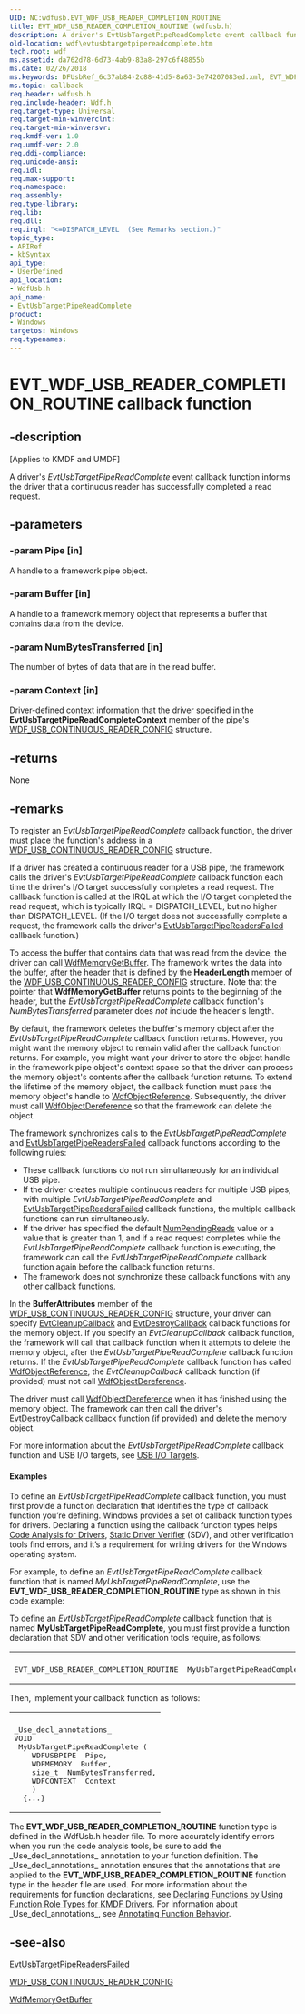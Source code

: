 ```yaml
---
UID: NC:wdfusb.EVT_WDF_USB_READER_COMPLETION_ROUTINE
title: EVT_WDF_USB_READER_COMPLETION_ROUTINE (wdfusb.h)
description: A driver's EvtUsbTargetPipeReadComplete event callback function informs the driver that a continuous reader has successfully completed a read request.
old-location: wdf\evtusbtargetpipereadcomplete.htm
tech.root: wdf
ms.assetid: da762d78-6d73-4ab9-83a8-297c6f48855b
ms.date: 02/26/2018
ms.keywords: DFUsbRef_6c37ab84-2c88-41d5-8a63-3e74207083ed.xml, EVT_WDF_USB_READER_COMPLETION_ROUTINE, EVT_WDF_USB_READER_COMPLETION_ROUTINE callback, EvtUsbTargetPipeReadComplete, EvtUsbTargetPipeReadComplete callback function, kmdf.evtusbtargetpipereadcomplete, wdf.evtusbtargetpipereadcomplete, wdfusb/EvtUsbTargetPipeReadComplete
ms.topic: callback
req.header: wdfusb.h
req.include-header: Wdf.h
req.target-type: Universal
req.target-min-winverclnt: 
req.target-min-winversvr: 
req.kmdf-ver: 1.0
req.umdf-ver: 2.0
req.ddi-compliance: 
req.unicode-ansi: 
req.idl: 
req.max-support: 
req.namespace: 
req.assembly: 
req.type-library: 
req.lib: 
req.dll: 
req.irql: "<=DISPATCH_LEVEL  (See Remarks section.)"
topic_type:
- APIRef
- kbSyntax
api_type:
- UserDefined
api_location:
- WdfUsb.h
api_name:
- EvtUsbTargetPipeReadComplete
product:
- Windows
targetos: Windows
req.typenames: 
---
```


# EVT_WDF_USB_READER_COMPLETION_ROUTINE callback function


## -description


<p class="CCE_Message">[Applies to KMDF and UMDF]</p>

A driver's <i>EvtUsbTargetPipeReadComplete</i> event callback function informs the driver that a continuous reader has successfully completed a read request.


## -parameters




### -param Pipe [in]

A handle to a framework pipe object.


### -param Buffer [in]

A handle to a framework memory object that represents a buffer that contains data from the device.


### -param NumBytesTransferred [in]

The number of bytes of data that are in the read buffer.


### -param Context [in]

Driver-defined context information that the driver specified in the <b>EvtUsbTargetPipeReadCompleteContext</b> member of the pipe's <a href="https://msdn.microsoft.com/library/windows/hardware/ff552561">WDF_USB_CONTINUOUS_READER_CONFIG</a> structure. 


## -returns



None




## -remarks



To register an <i>EvtUsbTargetPipeReadComplete</i> callback function, the driver must place the function's address in a <a href="https://msdn.microsoft.com/library/windows/hardware/ff552561">WDF_USB_CONTINUOUS_READER_CONFIG</a> structure.

If a driver has created a continuous reader for a USB pipe, the framework calls the driver's <i>EvtUsbTargetPipeReadComplete</i> callback function each time the driver's I/O target successfully completes a read request. The callback function is called at the IRQL at which the I/O target completed the read request, which is typically IRQL = DISPATCH_LEVEL, but no higher than DISPATCH_LEVEL. (If the I/O target does not successfully complete a request, the framework calls the driver's <a href="https://msdn.microsoft.com/a9e21f47-1a60-419a-839e-8869f9fd4dd7">EvtUsbTargetPipeReadersFailed</a> callback function.) 

To access the buffer that contains data that was read from the device, the driver can call <a href="https://msdn.microsoft.com/library/windows/hardware/ff548715">WdfMemoryGetBuffer</a>. The framework writes the data into the buffer, after the header that is defined by the <b>HeaderLength</b> member of the <a href="https://msdn.microsoft.com/library/windows/hardware/ff552561">WDF_USB_CONTINUOUS_READER_CONFIG</a> structure. Note that the pointer that <b>WdfMemoryGetBuffer</b> returns points to the beginning of the header, but the <i>EvtUsbTargetPipeReadComplete</i> callback function's <i>NumBytesTransferred</i> parameter does <i>not</i> include the header's length.

By default, the framework deletes the buffer's memory object after the <i>EvtUsbTargetPipeReadComplete</i> callback function returns. However, you might want the memory object to remain valid after the callback function returns. For example, you might want your driver to store the object handle in the framework pipe object's context space so that the driver can process the memory object's contents after the callback function returns. To extend the lifetime of the memory object, the callback function must pass the memory object's handle to <a href="https://msdn.microsoft.com/library/windows/hardware/ff548758">WdfObjectReference</a>. Subsequently, the driver must call <a href="https://msdn.microsoft.com/library/windows/hardware/ff548739">WdfObjectDereference</a> so that the framework can delete the object.

The framework synchronizes calls to the <i>EvtUsbTargetPipeReadComplete</i> and <a href="https://msdn.microsoft.com/a9e21f47-1a60-419a-839e-8869f9fd4dd7">EvtUsbTargetPipeReadersFailed</a> callback functions according to the following rules:

<ul>
<li>
These callback functions do not run simultaneously for an individual USB pipe.

</li>
<li>
If the driver creates multiple continuous readers for multiple USB pipes, with multiple <i>EvtUsbTargetPipeReadComplete</i> and <a href="https://msdn.microsoft.com/a9e21f47-1a60-419a-839e-8869f9fd4dd7">EvtUsbTargetPipeReadersFailed</a> callback functions, the multiple callback functions can run simultaneously.

</li>
<li>
If the driver has specified the default <a href="https://msdn.microsoft.com/9b98d5f1-6052-4c52-b3d4-031c8a0db51c">NumPendingReads</a> value or a value that is greater than 1, and if a read request completes while the <i>EvtUsbTargetPipeReadComplete</i> callback function is executing, the framework can call the <i>EvtUsbTargetPipeReadComplete</i> callback function again before the callback function returns.

</li>
<li>
The framework does not synchronize these callback functions with any other callback functions.

</li>
</ul>
In the <b>BufferAttributes</b> member of the <a href="https://msdn.microsoft.com/library/windows/hardware/ff552561">WDF_USB_CONTINUOUS_READER_CONFIG</a> structure, your driver can specify <a href="https://msdn.microsoft.com/aba2efca-7d1f-4594-af65-13356f0e3f8b">EvtCleanupCallback</a> and <a href="https://msdn.microsoft.com/4c3b08d2-bb25-40bd-b2fc-1b9ea2d452b3">EvtDestroyCallback</a> callback functions for the memory object. If you specify an <i>EvtCleanupCallback</i> callback function, the framework will call that callback function when it attempts to delete the memory object, after the <i>EvtUsbTargetPipeReadComplete</i> callback function returns. If the <i>EvtUsbTargetPipeReadComplete</i> callback function has called <a href="https://msdn.microsoft.com/library/windows/hardware/ff548758">WdfObjectReference</a>, the <i>EvtCleanupCallback</i> callback function (if provided) must not call <a href="https://msdn.microsoft.com/library/windows/hardware/ff548739">WdfObjectDereference</a>.

The driver must call <a href="https://msdn.microsoft.com/library/windows/hardware/ff548739">WdfObjectDereference</a> when it has finished using the memory object. The framework can then call the driver's <a href="https://msdn.microsoft.com/4c3b08d2-bb25-40bd-b2fc-1b9ea2d452b3">EvtDestroyCallback</a> callback function (if provided) and delete the memory object.

For more information about the <i>EvtUsbTargetPipeReadComplete</i> callback function and USB I/O targets, see <a href="https://msdn.microsoft.com/195c0f4b-7f33-428a-8de7-32643ad854c6">USB I/O Targets</a>.


#### Examples

To define an <i>EvtUsbTargetPipeReadComplete</i> callback function, you must first provide a function declaration that identifies the type of callback function you’re defining. Windows provides a set of callback function types for drivers. Declaring a function using the callback function types helps <a href="https://msdn.microsoft.com/2F3549EF-B50F-455A-BDC7-1F67782B8DCA">Code Analysis for Drivers</a>, <a href="https://msdn.microsoft.com/74feeb16-387c-4796-987a-aff3fb79b556">Static Driver Verifier</a> (SDV), and other verification tools find errors, and it’s a requirement for writing drivers for the Windows operating system.

For example, to define an <i>EvtUsbTargetPipeReadComplete</i> callback function that is named <i>MyUsbTargetPipeReadComplete</i>, use the <b>EVT_WDF_USB_READER_COMPLETION_ROUTINE</b> type as shown in this code example:

To define an <i>EvtUsbTargetPipeReadComplete</i> callback function that is named <b>MyUsbTargetPipeReadComplete</b>, you must first provide a function declaration that SDV and other verification tools require, as follows:

<div class="code"><span codelanguage=""><table>
<tr>
<th></th>
</tr>
<tr>
<td>
<pre>EVT_WDF_USB_READER_COMPLETION_ROUTINE  MyUsbTargetPipeReadComplete;</pre>
</td>
</tr>
</table></span></div>
Then, implement your callback function as follows:

<div class="code"><span codelanguage=""><table>
<tr>
<th></th>
</tr>
<tr>
<td>
<pre>_Use_decl_annotations_
VOID
 MyUsbTargetPipeReadComplete (
    WDFUSBPIPE  Pipe,
    WDFMEMORY  Buffer,
    size_t  NumBytesTransferred,
    WDFCONTEXT  Context
    )
  {...}</pre>
</td>
</tr>
</table></span></div>
The <b>EVT_WDF_USB_READER_COMPLETION_ROUTINE</b> function type is defined in the WdfUsb.h header file. To more accurately identify errors when you run the code analysis tools, be sure to add the _Use_decl_annotations_ annotation to your function definition. The _Use_decl_annotations_ annotation ensures that the annotations that are applied to the <b>EVT_WDF_USB_READER_COMPLETION_ROUTINE</b> function type in the header file are used. For more information about the requirements for function declarations, see <a href="https://msdn.microsoft.com/73a408ba-0219-4fde-8dad-ca330e4e67c3">Declaring Functions by Using Function Role Types for KMDF Drivers</a>. For information about _Use_decl_annotations_, see <a href="https://msdn.microsoft.com/library/c0aa268d-6fa3-4ced-a8c6-f7652b152e61">Annotating Function Behavior</a>.




## -see-also




<a href="https://msdn.microsoft.com/a9e21f47-1a60-419a-839e-8869f9fd4dd7">EvtUsbTargetPipeReadersFailed</a>



<a href="https://msdn.microsoft.com/library/windows/hardware/ff552561">WDF_USB_CONTINUOUS_READER_CONFIG</a>



<a href="https://msdn.microsoft.com/library/windows/hardware/ff548715">WdfMemoryGetBuffer</a>
 

 

